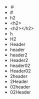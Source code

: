 - ＃
- \#
- h2
- \<h2>
- \<h2>\</h2>
- h
- H2
- Header
- header
- header2
- Header2
- header02
- Header02
- 2header
- 2Header
- 02header
- 02Header